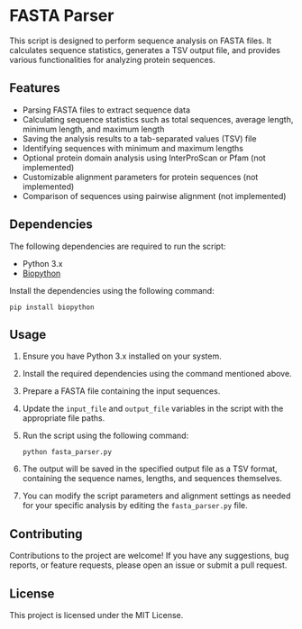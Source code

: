 # FASTA Parser

This script is designed to perform sequence analysis on FASTA files. It calculates sequence statistics, generates a TSV output file, and provides various functionalities for analyzing protein sequences.

## Features

- Parsing FASTA files to extract sequence data
- Calculating sequence statistics such as total sequences, average length, minimum length, and maximum length
- Saving the analysis results to a tab-separated values (TSV) file
- Identifying sequences with minimum and maximum lengths
- Optional protein domain analysis using InterProScan or Pfam (not implemented)
- Customizable alignment parameters for protein sequences (not implemented)
- Comparison of sequences using pairwise alignment (not implemented)

## Dependencies

The following dependencies are required to run the script:

- Python 3.x
- [Biopython](https://biopython.org/)

Install the dependencies using the following command:

```shell
pip install biopython
```


## Usage

1. Ensure you have Python 3.x installed on your system.
2. Install the required dependencies using the command mentioned above.
3. Prepare a FASTA file containing the input sequences.
4. Update the `input_file` and `output_file` variables in the script with the appropriate file paths.
5. Run the script using the following command:

   ```shell
   python fasta_parser.py

6. The output will be saved in the specified output file as a TSV format, containing the sequence names, lengths, and sequences themselves.
7. You can modify the script parameters and alignment settings as needed for your specific analysis by editing the `fasta_parser.py` file.

## Contributing
Contributions to the project are welcome! If you have any suggestions, bug reports, or feature requests, please open an issue or submit a pull request.

## License
This project is licensed under the MIT License.

